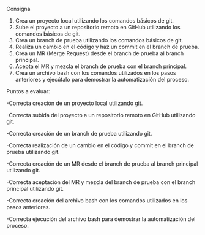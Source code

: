 Consigna
1. Crea un proyecto local utilizando los comandos básicos de git.
2. Sube el proyecto a un repositorio remoto en GitHub utilizando los comandos básicos de git.
3. Crea un branch de prueba utilizando los comandos básicos de git.
4. Realiza un cambio en el código y haz un commit en el branch de prueba.
5. Crea un MR (Merge Request) desde el branch de prueba al branch principal.
6. Acepta el MR y mezcla el branch de prueba con el branch principal.
7. Crea un archivo bash con los comandos utilizados en los pasos anteriores y ejecútalo para demostrar la automatización del proceso.


Puntos a evaluar:

-Correcta creación de un proyecto local utilizando git.

-Correcta subida del proyecto a un repositorio remoto en
 GitHub utilizando git.

-Correcta creación de un branch de prueba utilizando git.

-Correcta realización de un cambio en el código y commit
 en el branch de prueba utilizando git.

-Correcta creación de un MR desde el branch de prueba al
 branch principal utilizando git.

-Correcta aceptación del MR y mezcla del branch de
 prueba con el branch principal utilizando git.

-Correcta creación del archivo bash con los comandos
utilizados en los pasos anteriores.

-Correcta ejecución del archivo bash para demostrar la
 automatización del proceso.